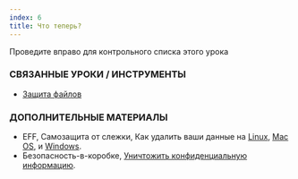 ```yaml
---
index: 6
title: Что теперь?
---
```

Проведите вправо для контрольного списка этого урока

### СВЯЗАННЫЕ УРОКИ / ИНСТРУМЕНТЫ

*   [Защита файлов](umbrella://information/protecting-files)

### ДОПОЛНИТЕЛЬНЫЕ МАТЕРИАЛЫ

*   EFF, Самозащита от слежки, Как удалить ваши данные на [Linux](https://ssd.eff.org/en/module/how-delete-your-data-securely-linux), [Mac OS](https://ssd.eff.org/en/module/how-delete-your-data-securely-mac-os-x), и [Windows](https://ssd.eff.org/en/module/how-delete-your-data-securely-windows). 
*   Безопасность-в-коробке, [Уничтожить конфиденциальную информацию](https://securityinabox.org/en/guide/destroy-sensitive-information/).